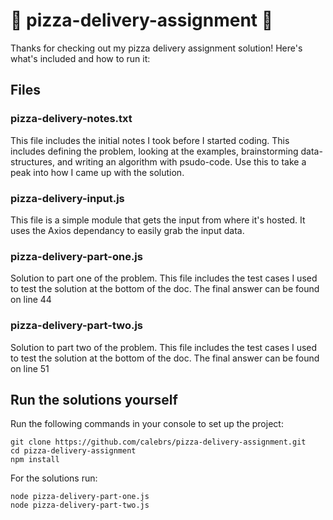 # 🍕 pizza-delivery-assignment 🍕

Thanks for checking out my pizza delivery assignment solution! Here's what's included and how to run it:

## Files

### pizza-delivery-notes.txt

This file includes the initial notes I took before I started coding. This includes defining the problem, looking at the examples, brainstorming data-structures, and writing an algorithm with psudo-code.
Use this to take a peak into how I came up with the solution.

### pizza-delivery-input.js

This file is a simple module that gets the input from where it's hosted. It uses the Axios dependancy to easily grab the input data.

### pizza-delivery-part-one.js

Solution to part one of the problem. This file includes the test cases I used to test the solution at the bottom of the doc. The final answer can be found on line 44

### pizza-delivery-part-two.js

Solution to part two of the problem. This file includes the test cases I used to test the solution at the bottom of the doc. The final answer can be found on line 51

## Run the solutions yourself

Run the following commands in your console to set up the project:
```
git clone https://github.com/calebrs/pizza-delivery-assignment.git
cd pizza-delivery-assignment
npm install
```

For the solutions run:
```
node pizza-delivery-part-one.js
node pizza-delivery-part-two.js
```
